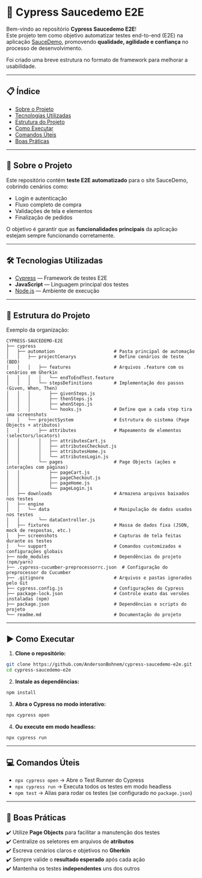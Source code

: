 # 🚀 Cypress Saucedemo E2E

Bem-vindo ao repositório **Cypress Saucedemo E2E**!  
Este projeto tem como objetivo automatizar testes end-to-end (E2E) na aplicação [SauceDemo](https://www.saucedemo.com/), promovendo **qualidade, agilidade e confiança** no processo de desenvolvimento.

Foi criado uma breve estrutura no formato de framework para melhorar a usabilidade.

---

## 📋 Índice

- [Sobre o Projeto](#-sobre-o-projeto)
- [Tecnologias Utilizadas](#-tecnologias-utilizadas)
- [Estrutura do Projeto](#-estrutura-do-projeto)
- [Como Executar](#️-como-executar)
- [Comandos Úteis](#-comandos-úteis)
- [Boas Práticas](#-boas-práticas)

---

## 📝 Sobre o Projeto

Este repositório contém **teste E2E automatizado** para o site SauceDemo, cobrindo cenários como:

- Login e autenticação
- Fluxo completo de compra
- Validações de tela e elementos
- Finalização de pedidos

O objetivo é garantir que as **funcionalidades principais** da aplicação estejam sempre funcionando corretamente.

---

## 🛠️ Tecnologias Utilizadas

- [Cypress](https://www.cypress.io/) — Framework de testes E2E
- **JavaScript** — Linguagem principal dos testes
- [Node.js](https://nodejs.org/pt) — Ambiente de execução

---

## 📁 Estrutura do Projeto

Exemplo da organização:

```
CYPRESS-SAUCEDEMO-E2E
├── cypress
│   ├── automation                      # Pasta principal de automação
│   │   ├── projectCenarys              # Define cenários de teste (BDD)
│   │   │   ├── features                # Arquivos .feature com os cenários em Gherkin
│   │   │   │   └── endToEndTest.feature
│   │   │   └── stepsDefinitions        # Implementação dos passos (Given, When, Then)
│   │   │       ├── givenSteps.js
│   │   │       ├── thenSteps.js
│   │   │       ├── whenSteps.js
│   │   │       └── hooks.js            # Define que a cada step tira uma screenshots
│   │   └── projectSystem               # Estrutura do sistema (Page Objects + atributos)
│   │       ├── attributes              # Mapeamento de elementos (selectors/locators)
│   │       │   ├── attributesCart.js
│   │       │   ├── attributesCheckout.js
│   │       │   ├── attributesHome.js
│   │       │   └── attributesLogin.js
│   │       └── pages                   # Page Objects (ações e interações com páginas)
│   │           ├── pageCart.js
│   │           ├── pageCheckout.js
│   │           ├── pageHome.js
│   │           └── pageLogin.js
│   ├── downloads                       # Armazena arquivos baixados nos testes
│   ├── engine
│   │   └── data                        # Manipulação de dados usados nos testes
│   │       └── dataController.js
│   ├── fixtures                        # Massa de dados fixa (JSON, mock de respostas, etc.)
│   ├── screenshots                     # Capturas de tela feitas durante os testes
│   └── support                         # Comandos customizados e configurações globais
├── node_modules                        # Dependências do projeto (npm/yarn)
├── .cypress-cucumber-preprocessorrc.json  # Configuração do preprocessor do Cucumber
├── .gitignore                          # Arquivos e pastas ignorados pelo Git
├── cypress.config.js                   # Configurações do Cypress
├── package-lock.json                   # Controle exato das versões instaladas (npm)
├── package.json                        # Dependências e scripts do projeto
└── readme.md                           # Documentação do projeto
```

---

## ▶️ Como Executar

1. **Clone o repositório:**

```bash
git clone https://github.com/AndersonBohnem/cypress-saucedemo-e2e.git
cd cypress-saucedemo-e2e
```

2. **Instale as dependências:**

```bash
npm install
```

3. **Abra o Cypress no modo interativo:**

```bash
npx cypress open
```

4. **Ou execute em modo headless:**

```bash
npx cypress run
```

---

## 💻 Comandos Úteis

- `npx cypress open` → Abre o Test Runner do Cypress
- `npx cypress run` → Executa todos os testes em modo headless
- `npm test` → Alias para rodar os testes (se configurado no `package.json`)

---

## 🧩 Boas Práticas

✔️ Utilize **Page Objects** para facilitar a manutenção dos testes  
✔️ Centralize os seletores em arquivos de **atributos**  
✔️ Escreva cenários claros e objetivos no **Gherkin**  
✔️ Sempre valide o **resultado esperado** após cada ação  
✔️ Mantenha os testes **independentes** uns dos outros

